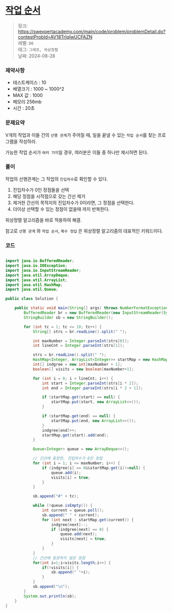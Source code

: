 # [작업 순서](https://swexpertacademy.com/main/code/problem/problemDetail.do?contestProbId=AV18TrIqIwUCFAZN)

> 링크: <https://swexpertacademy.com/main/code/problem/problemDetail.do?contestProbId=AV18TrIqIwUCFAZN>  
> 레벨: `D6`  
> 태그: `그래프, 위상정렬`  
> 날짜: 2024-08-28

### 제약사항

- 테스트케이스 : 10
- 배열크기 : 1000 ~ 1000^2
- MAX 값 : 1000
- 메모리 256mb
- 시간 : 20초

### 문제요약

V개의 작업과 이들 간의 `선행 관계`가 주어질 때, 일을 끝낼 수 있는 `작업 순서`를 찾는 프로그램을 작성하라.

가능한 작업 순서가 `여러 가지`일 경우, 여러분은 이들 중 하나만 제시하면 된다.

### 풀이

작업의 선행관계는 그 작업의 `진입차수`로 확인할 수 있다.

1. 진입차수가 0인 정점들을 선택
2. 해당 정점을 시작점으로 갖는 간선 제거
3. 제거한 간선의 목적지의 진입차수가 0이라면, 그 정점을 선택한다.
4. 더이상 선택할 수 있는 정점이 없을때 까지 반복한다.

위상정렬 알고리즘을 바로 적용하여 해결.

참고로 `선행 관계` 와 `작업 순서`, `복수 정답` 은 위상정렬 알고리즘의 대표적인 키워드이다.

### 코드

```java

import java.io.BufferedReader;
import java.io.IOException;
import java.io.InputStreamReader;
import java.util.ArrayDeque;
import java.util.ArrayList;
import java.util.HashMap;
import java.util.Queue;

public class Solution {

    public static void main(String[] args) throws NumberFormatException, IOException {
        BufferedReader br = new BufferedReader(new InputStreamReader(System.in));
        StringBuilder sb = new StringBuilder();

        for (int tc = 1; tc <= 10; tc++) {
            String[] strs = br.readLine().split(" ");

            int maxNumber = Integer.parseInt(strs[0]);
            int lineCnt = Integer.parseInt(strs[1]);

            strs = br.readLine().split(" ");
            HashMap<Integer, ArrayList<Integer>> startMap = new HashMap<>();
            int[] indgree = new int[maxNumber + 1];
            boolean[] visits = new boolean[maxNumber+1];

            for (int i = 0; i < lineCnt; i++) {
                int start = Integer.parseInt(strs[i * 2]);
                int end = Integer.parseInt(strs[i * 2 + 1]);

                if (startMap.get(start) == null) {
                    startMap.put(start, new ArrayList<>());
                }

                if (startMap.get(end) == null) {
                    startMap.put(end, new ArrayList<>());
                }
                indgree[end]++;
                startMap.get(start).add(end);
            }

            Queue<Integer> queue = new ArrayDeque<>();

			// 간선에 등장한, 진입차수가 0인 정점
            for (int i = 1; i <= maxNumber; i++) {
                if (indgree[i] == 0&&startMap.get(i)!=null) {
                    queue.add(i);
                    visits[i] = true;
                }
            }

            sb.append("#" + tc);

            while (!queue.isEmpty()) {
                int current = queue.poll();
                sb.append(" " + current);
                for (int next : startMap.get(current)) {
                    indgree[next]--;
                    if (indgree[next] == 0) {
                        queue.add(next);
                        visits[next] = true;
                    }
                }
            }
			// 간선에 등장하지 않은 정점
            for(int i=1;i<visits.length;i++) {
                if(!visits[i]) {
                    sb.append(" "+i);
                }
            }
            sb.append("\n");
        }
        System.out.println(sb);
    }
}


```
